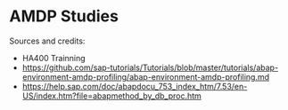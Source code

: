 # AMDP Studies

Sources and credits:
- HA400 Trainning
- https://github.com/sap-tutorials/Tutorials/blob/master/tutorials/abap-environment-amdp-profiling/abap-environment-amdp-profiling.md
- https://help.sap.com/doc/abapdocu_753_index_htm/7.53/en-US/index.htm?file=abapmethod_by_db_proc.htm
